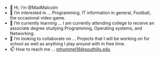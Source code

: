 - 👋 Hi, I’m @MadMalcolm
- 👀 I’m interested in ...
Programming, IT information in general, Football, the occasional video game.
- 🌱 I’m currently learning ...
I am currently attending college to receive an associate degree studying Programming, Operating systems, and Networking.
- 💞️ I’m looking to collaborate on ...
Projects that I will be working on for school as well as anything I play around with in free time.
- 📫 How to reach me ...
mhummel16@southills.edu
<!---
MadMalcolm/MadMalcolm is a ✨ special ✨ repository because its `README.md` (this file) appears on your GitHub profile.
You can click the Preview link to take a look at your changes.
--->

